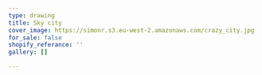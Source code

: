 ```yaml
---
type: drawing
title: Sky city
cover_image: https://simonr.s3.eu-west-2.amazonaws.com/crazy_city.jpg
for_sale: false
shopify_referance: ''
gallery: []

---
```

